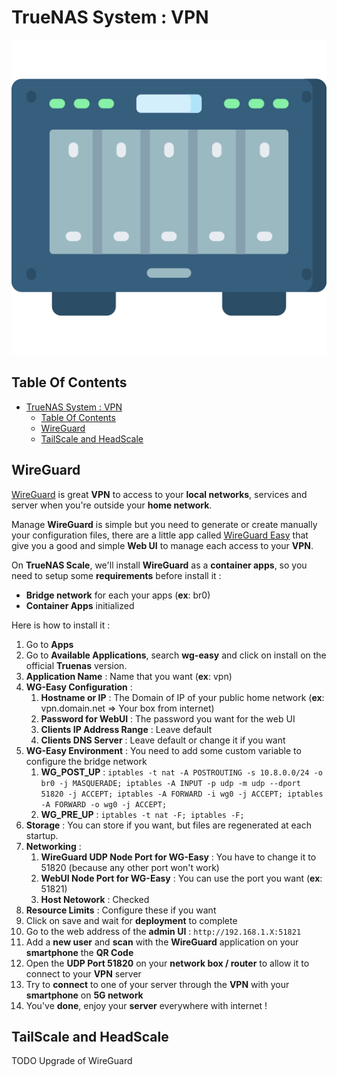 # TrueNAS System : VPN

![Icon](../icon.png)

## Table Of Contents

- [TrueNAS System : VPN](#truenas-system--vpn)
  - [Table Of Contents](#table-of-contents)
  - [WireGuard](#wireguard)
  - [TailScale and HeadScale](#tailscale-and-headscale)

## WireGuard

[WireGuard](https://www.wireguard.com/) is great **VPN** to access to your **local networks**, services and server when you're outside your **home network**.

Manage **WireGuard** is simple but you need to generate or create manually your configuration files, there are a little app called [WireGuard Easy](https://github.com/wg-easy/wg-easy) that give you a good and simple **Web UI** to manage each access to your **VPN**.

On **TrueNAS Scale**, we'll install **WireGuard** as a **container apps**, so you need to setup some **requirements** before install it :

- **Bridge network** for each your apps (**ex**: br0)
- **Container Apps** initialized

Here is how to install it :

1) Go to **Apps**
2) Go to **Available Applications**, search **wg-easy** and click on install on the official **Truenas** version.
3) **Application Name** : Name that you want (**ex**: vpn)
4) **WG-Easy Configuration** :
   1) **Hostname or IP** : The Domain of IP of your public home network (**ex**: vpn.domain.net => Your box from internet)
   2) **Password for WebUI** : The password you want for the web UI
   3) **Clients IP Address Range** : Leave default
   4) **Clients DNS Server** : Leave default or change it if you want
5) **WG-Easy Environment** : You need to add some custom variable to configure the bridge network
   1) **WG_POST_UP** : `iptables -t nat -A POSTROUTING -s 10.8.0.0/24 -o br0 -j MASQUERADE; iptables -A INPUT -p udp -m udp --dport 51820 -j ACCEPT; iptables -A FORWARD -i wg0 -j ACCEPT; iptables -A FORWARD -o wg0 -j ACCEPT;`
   2) **WG_PRE_UP** : `iptables -t nat -F; iptables -F;`
6) **Storage** : You can store if you want, but files are regenerated at each startup.
7) **Networking** :
   1) **WireGuard UDP Node Port for WG-Easy** : You have to change it to 51820 (because any other port won't work)
   2) **WebUI Node Port for WG-Easy** : You can use the port you want (**ex**: 51821)
   3) **Host Netowork** : Checked
8) **Resource Limits** : Configure these if you want
9) Click on save and wait for **deployment** to complete
10) Go to the web address of the **admin UI** : `http://192.168.1.X:51821`
11) Add a **new user** and **scan** with the **WireGuard** application on your **smartphone** the **QR Code**
12) Open the **UDP Port 51820** on your **network box / router** to allow it to connect to your **VPN** server
13) Try to **connect** to one of your server through the **VPN** with your **smartphone** on **5G network**
14) You've **done**, enjoy your **server** everywhere with internet !

## TailScale and HeadScale

TODO Upgrade of WireGuard
